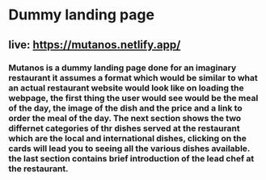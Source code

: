 # Dummy landing page

## live: https://mutanos.netlify.app/

### Mutanos is a dummy landing page done for an imaginary restaurant it assumes a format which would be similar to what an actual restaurant website would look like on loading the webpage, the first thing the user would see would be the meal of the day, the image of the dish and the price and a link to order the meal of the day. The next section shows the two differnet categories of thr dishes served at the restaurant which are the local and international dishes, clicking on the cards will lead you to seeing all the various dishes available. the last section contains brief introduction of the lead chef at the restaurant.

